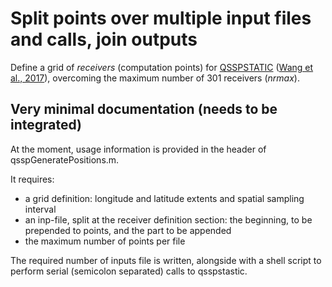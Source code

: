# Split points over multiple input files and calls, join outputs

Define a grid of *receivers* (computation points) for [QSSPSTATIC](https://www.gfz-potsdam.de/en/section/physics-of-earthquakes-and-volcanoes/infrastructure/tool-development-lab/#gfz-collapse-c66638) ([Wang et al., 2017](https://doi.org/10.1093/gji/ggx259.)), overcoming the maximum number of 301 receivers (*nrmax*).

## Very minimal documentation (needs to be integrated)

At the moment, usage information is provided in the header of qsspGeneratePositions.m.

It requires:

* a grid definition: longitude and latitude extents and spatial sampling interval
* an inp-file, split at the receiver definition section: the beginning, to be prepended to points, and the part to be appended
* the maximum number of points per file

The required number of inputs file is written, alongside with a shell script to perform serial (semicolon separated) calls to qsspstastic.
